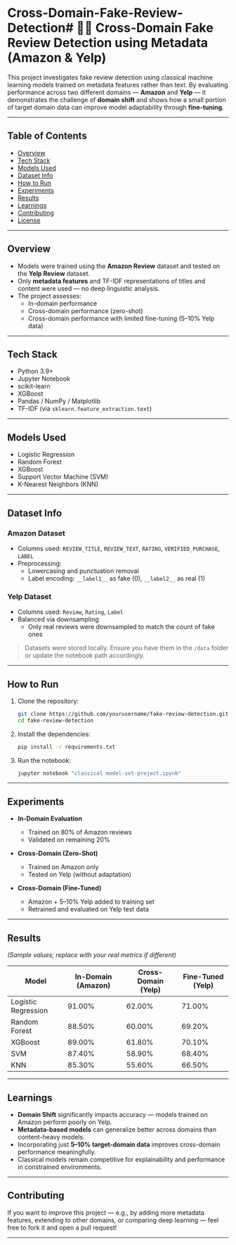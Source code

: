 # Cross-Domain-Fake-Review-Detection# 🕵️‍♂️ Cross-Domain Fake Review Detection using Metadata (Amazon & Yelp)

This project investigates fake review detection using classical machine learning models trained on metadata features rather than text. By evaluating performance across two different domains — **Amazon** and **Yelp** — it demonstrates the challenge of **domain shift** and shows how a small portion of target domain data can improve model adaptability through **fine-tuning**.

---

## Table of Contents

- [Overview](#-overview)
- [Tech Stack](#-tech-stack)
- [Models Used](#-models-used)
- [Dataset Info](#-dataset-info)
- [How to Run](#️-how-to-run)
- [Experiments](#-experiments)
- [Results](#-results)
- [Learnings](#-learnings)
- [Contributing](#-contributing)
- [License](#-license)

---

## Overview

- Models were trained using the **Amazon Review** dataset and tested on the **Yelp Review** dataset.
- Only **metadata features** and TF-IDF representations of titles and content were used — no deep linguistic analysis.
- The project assesses:
  - In-domain performance
  - Cross-domain performance (zero-shot)
  - Cross-domain performance with limited fine-tuning (5–10% Yelp data)

---

## Tech Stack

- Python 3.9+
- Jupyter Notebook
- scikit-learn
- XGBoost
- Pandas / NumPy / Matplotlib
- TF-IDF (via `sklearn.feature_extraction.text`)

---

## Models Used

- Logistic Regression
- Random Forest
- XGBoost
- Support Vector Machine (SVM)
- K-Nearest Neighbors (KNN)

---

## Dataset Info

### Amazon Dataset
- Columns used: `REVIEW_TITLE`, `REVIEW_TEXT`, `RATING`, `VERIFIED_PURCHASE`, `LABEL`
- Preprocessing:
  - Lowercasing and punctuation removal
  - Label encoding: `__label1__` as fake (0), `__label2__` as real (1)

### Yelp Dataset
- Columns used: `Review`, `Rating`, `Label`
- Balanced via downsampling
  - Only real reviews were downsampled to match the count of fake ones

> Datasets were stored locally. Ensure you have them in the `/data` folder or update the notebook path accordingly.

---

## How to Run

1. Clone the repository:
    ```bash
    git clone https://github.com/yourusername/fake-review-detection.git
    cd fake-review-detection
    ```

2. Install the dependencies:
    ```bash
    pip install -r requirements.txt
    ```

3. Run the notebook:
    ```bash
    jupyter notebook "classical model-set-project.ipynb"
    ```

---

## Experiments

- **In-Domain Evaluation**
  - Trained on 80% of Amazon reviews
  - Validated on remaining 20%

- **Cross-Domain (Zero-Shot)**
  - Trained on Amazon only
  - Tested on Yelp (without adaptation)

- **Cross-Domain (Fine-Tuned)**
  - Amazon + 5–10% Yelp added to training set
  - Retrained and evaluated on Yelp test data

---

## Results

*(Sample values; replace with your real metrics if different)*

| Model                | In-Domain (Amazon) | Cross-Domain (Yelp) | Fine-Tuned (Yelp) |
|---------------------|--------------------|----------------------|--------------------|
| Logistic Regression | 91.00%             | 62.00%               | 71.00%             |
| Random Forest       | 88.50%             | 60.00%               | 69.20%             |
| XGBoost             | 89.00%             | 61.80%               | 70.10%             |
| SVM                 | 87.40%             | 58.90%               | 68.40%             |
| KNN                 | 85.30%             | 55.60%               | 66.50%             |

---

##  Learnings

- **Domain Shift** significantly impacts accuracy — models trained on Amazon perform poorly on Yelp.
- **Metadata-based models** can generalize better across domains than content-heavy models.
- Incorporating just **5–10% target-domain data** improves cross-domain performance meaningfully.
- Classical models remain competitive for explainability and performance in constrained environments.

---

## Contributing

If you want to improve this project — e.g., by adding more metadata features, extending to other domains, or comparing deep learning — feel free to fork it and open a pull request!

---


